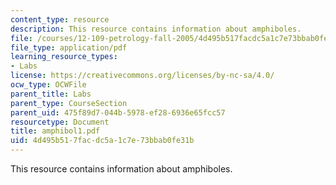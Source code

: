 ```yaml
---
content_type: resource
description: This resource contains information about amphiboles.
file: /courses/12-109-petrology-fall-2005/4d495b517facdc5a1c7e73bbab0fe31b_amphibol1.pdf
file_type: application/pdf
learning_resource_types:
- Labs
license: https://creativecommons.org/licenses/by-nc-sa/4.0/
ocw_type: OCWFile
parent_title: Labs
parent_type: CourseSection
parent_uid: 475f89d7-044b-5978-ef28-6936e65fcc57
resourcetype: Document
title: amphibol1.pdf
uid: 4d495b51-7fac-dc5a-1c7e-73bbab0fe31b
---
```

This resource contains information about amphiboles.